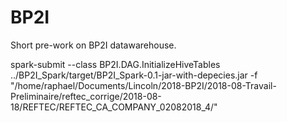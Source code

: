# BP2I
Short pre-work on BP2I datawarehouse.

spark-submit --class BP2I.DAG.InitializeHiveTables ../BP2I_Spark/target/BP2I_Spark-0.1-jar-with-depecies.jar -f "/home/raphael/Documents/Lincoln/2018-BP2I/2018-08-Travail-Preliminaire/reftec_corrige/2018-08-18/REFTEC/REFTEC_CA_COMPANY_02082018_4/"
